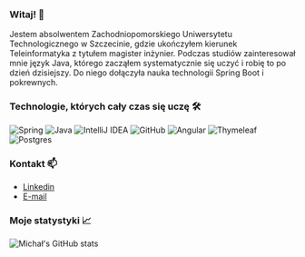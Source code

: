 ### Witaj! 👋
Jestem absolwentem Zachodniopomorskiego Uniwersytetu Technologicznego w Szczecinie, gdzie ukończyłem
kierunek Teleinformatyka z tytułem magister inżynier. Podczas studiów zainteresował mnie język Java, którego
zacząłem systematycznie się uczyć i robię to po dzień dzisiejszy. Do niego dołączyła nauka technologii Spring Boot i
pokrewnych.

### Technologie, których cały czas się uczę 🛠️
![Spring](https://img.shields.io/badge/spring-%236DB33F.svg?style=for-the-badge&logo=spring&logoColor=white)
![Java](https://img.shields.io/badge/java-%23ED8B00.svg?style=for-the-badge&logo=java&logoColor=white)
![IntelliJ IDEA](https://img.shields.io/badge/IntelliJIDEA-000000.svg?style=for-the-badge&logo=intellij-idea&logoColor=white)
![GitHub](https://img.shields.io/badge/github-%23121011.svg?style=for-the-badge&logo=github&logoColor=white)
![Angular](https://img.shields.io/badge/angular-%23DD0031.svg?style=for-the-badge&logo=angular&logoColor=white)
![Thymeleaf](https://img.shields.io/badge/Thymeleaf-%23005C0F.svg?style=for-the-badge&logo=Thymeleaf&logoColor=white)
![Postgres](https://img.shields.io/badge/postgres-%23316192.svg?style=for-the-badge&logo=postgresql&logoColor=white)

### Kontakt 📫
- [Linkedin](https://www.linkedin.com/in/zakrzewski-michal/)
- [E-mail](mailto:michal.zakrzewsky@gmail.com)

### Moje statystyki 📈
![Michał's GitHub stats](https://github-readme-stats.vercel.app/api?username=michalzakrzewski&show_icons=true&theme=onedark)
<!--
**michalzakrzewski/michalzakrzewski** is a ✨ _special_ ✨ repository because its `README.md` (this file) appears on your GitHub profile.

Here are some ideas to get you started:

- 🔭 I’m currently working on ...
- 🌱 I’m currently learning ...
- 👯 I’m looking to collaborate on ...
- 🤔 I’m looking for help with ...
- 💬 Ask me about ...
- 📫 How to reach me: ...
- 😄 Pronouns: ...
- ⚡ Fun fact: ...
-->

